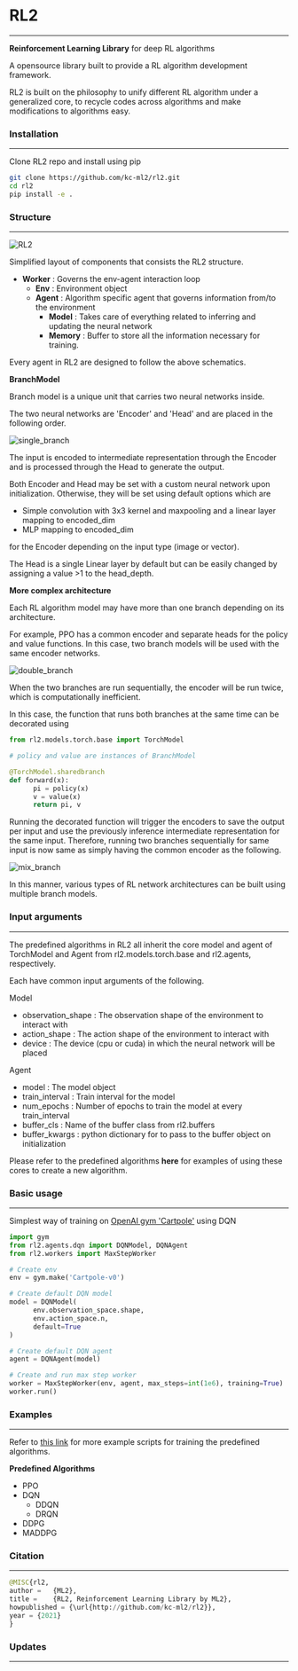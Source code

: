 # RL2

---

**Reinforcement Learning Library** for deep RL algorithms

A opensource library built to provide a RL algorithm development framework. 

RL2 is built on the philosophy to unify different RL algorithm under a generalized core, to recycle codes across algorithms and make modifications to algorithms easy. 

### Installation

---

Clone RL2 repo and install using pip

```bash
git clone https://github.com/kc-ml2/rl2.git
cd rl2
pip install -e .

```

### Structure

---

![RL2](https://user-images.githubusercontent.com/5464491/116668295-34df1f80-a9d8-11eb-9b6b-86e5e10dc98e.png)

Simplified layout of components that consists the RL2 structure. 

- **Worker** : Governs the env-agent interaction loop
    - **Env** : Environment object
    - **Agent** : Algorithm specific agent that governs information from/to the environment
        - **Model** : Takes care of everything related to inferring and updating the neural network
        - **Memory** : Buffer to store all the information necessary for training.

Every agent in RL2 are designed to follow the above schematics. 

**BranchModel**

Branch model is a unique unit that carries two neural networks inside. 

The two neural networks are 'Encoder' and 'Head' and are placed in the following order. 

![single_branch](https://user-images.githubusercontent.com/5464491/116668425-60faa080-a9d8-11eb-9694-c90869273d67.png)

The input is encoded to intermediate representation through the Encoder and is processed through the Head to generate the output. 

Both Encoder and Head may be set with a custom neural network upon initialization. Otherwise, they will be set using default options which are

- Simple convolution with 3x3 kernel and maxpooling and a linear layer mapping to encoded_dim
- MLP mapping to encoded_dim

for the Encoder depending on the input type (image or vector).

The Head is a single Linear layer by default but can be easily changed by assigning a value >1 to the head_depth. 

**More complex architecture**

Each RL algorithm model may have more than one branch depending on its architecture. 

For example, PPO has a common encoder and separate heads for the policy and value functions. In this case, two branch models will be used with the same encoder networks. 

![double_branch](https://user-images.githubusercontent.com/5464491/116668524-78398e00-a9d8-11eb-9b86-bdcf3c9694c1.png)

When the two branches are run sequentially, the encoder will be run twice, which is computationally inefficient. 

In this case, the function that runs both branches at the same time can be decorated using

```python
from rl2.models.torch.base import TorchModel

# policy and value are instances of BranchModel

@TorchModel.sharedbranch
def forward(x):
	  pi = policy(x)
	  v = value(x)
	  return pi, v
```

Running the decorated function will trigger the encoders to save the output per input and use the previously inference intermediate representation for the same input. Therefore, running two branches sequentially for same input is now same as simply having the common encoder as the following. 

![mix_branch](https://user-images.githubusercontent.com/5464491/116668572-84bde680-a9d8-11eb-950f-42afa8768ba6.png)

In this manner, various types of RL network architectures can be built using multiple branch models. 

### Input arguments

---

The predefined algorithms in RL2 all inherit the core model and agent of TorchModel and Agent from rl2.models.torch.base and rl2.agents, respectively.

Each have common input arguments of the following. 

Model

- observation_shape : The observation shape of the environment to interact with
- action_shape : The action shape of the environment to interact with
- device : The device (cpu or cuda) in which the neural network will be placed

Agent

- model : The model object
- train_interval : Train interval for the model
- num_epochs : Number of epochs to train the model at every train_interval
- buffer_cls : Name of the buffer class from rl2.buffers
- buffer_kwargs : python dictionary for to pass to the buffer object on initialization

Please refer to the predefined algorithms **here** for examples of using these cores to create a new algorithm. 

### Basic usage

---

Simplest way of training on [OpenAI gym 'Cartpole'](https://gym.openai.com/envs/CartPole-v0/) using DQN

```python
import gym
from rl2.agents.dqn import DQNModel, DQNAgent
from rl2.workers import MaxStepWorker

# Create env
env = gym.make('Cartpole-v0')

# Create default DQN model
model = DQNModel(
	  env.observation_space.shape,
	  env.action_space.n,
	  default=True
)

# Create default DQN agent
agent = DQNAgent(model)

# Create and run max step worker
worker = MaxStepWorker(env, agent, max_steps=int(1e6), training=True)
worker.run() 
```

### Examples

---

Refer to [this link](https://github.com/kc-ml2/rl2/rl2/examples) for more example scripts for training the predefined algorithms.

**Predefined Algorithms**

- PPO
- DQN
    - DDQN
    - DRQN
- DDPG
- MADDPG

### Citation

---

```python
@MISC{rl2,
author =   {ML2},
title =    {RL2, Reinforcement Learning Library by ML2},
howpublished = {\url{http://github.com/kc-ml2/rl2}},
year = {2021}
}
```

### Updates

---
